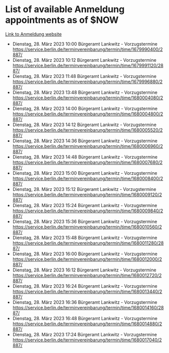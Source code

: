 # List of available Anmeldung appointments as of $NOW
[Link to Anmeldung website](https://service.berlin.de/terminvereinbarung/termin/tag.php?termin=1&anliegen[]=120686&dienstleisterlist=122210,122217,327316,122219,327312,122227,327314,122231,327346,122243,327348,122254,122252,329742,122260,329745,122262,329748,122271,327278,122273,327274,122277,327276,330436,122280,327294,122282,327290,122284,327292,122291,327270,122285,327266,122286,327264,122296,327268,150230,329760,122297,327286,122294,327284,122312,329763,122314,329775,122304,327330,122311,327334,122309,327332,317869,122281,327352,122279,329772,122283,122276,327324,122274,327326,122267,329766,122246,327318,122251,327320,122257,327322,122208,327298,122226,327300&herkunft=http%3A%2F%2Fservice.berlin.de%2Fdienstleistung%2F120686%2F)
- Dienstag, 28. März 2023 10:00 Bürgeramt Lankwitz - Vorzugstermine https://service.berlin.de/terminvereinbarung/termin/time/1679990400/2887/
- Dienstag, 28. März 2023 10:12 Bürgeramt Lankwitz - Vorzugstermine https://service.berlin.de/terminvereinbarung/termin/time/1679991120/2887/
- Dienstag, 28. März 2023 11:48 Bürgeramt Lankwitz - Vorzugstermine https://service.berlin.de/terminvereinbarung/termin/time/1679996880/2887/
- Dienstag, 28. März 2023 13:48 Bürgeramt Lankwitz - Vorzugstermine https://service.berlin.de/terminvereinbarung/termin/time/1680004080/2887/
- Dienstag, 28. März 2023 14:00 Bürgeramt Lankwitz - Vorzugstermine https://service.berlin.de/terminvereinbarung/termin/time/1680004800/2887/
- Dienstag, 28. März 2023 14:12 Bürgeramt Lankwitz - Vorzugstermine https://service.berlin.de/terminvereinbarung/termin/time/1680005520/2887/
- Dienstag, 28. März 2023 14:36 Bürgeramt Lankwitz - Vorzugstermine https://service.berlin.de/terminvereinbarung/termin/time/1680006960/2887/
- Dienstag, 28. März 2023 14:48 Bürgeramt Lankwitz - Vorzugstermine https://service.berlin.de/terminvereinbarung/termin/time/1680007680/2887/
- Dienstag, 28. März 2023 15:00 Bürgeramt Lankwitz - Vorzugstermine https://service.berlin.de/terminvereinbarung/termin/time/1680008400/2887/
- Dienstag, 28. März 2023 15:12 Bürgeramt Lankwitz - Vorzugstermine https://service.berlin.de/terminvereinbarung/termin/time/1680009120/2887/
- Dienstag, 28. März 2023 15:24 Bürgeramt Lankwitz - Vorzugstermine https://service.berlin.de/terminvereinbarung/termin/time/1680009840/2887/
- Dienstag, 28. März 2023 15:36 Bürgeramt Lankwitz - Vorzugstermine https://service.berlin.de/terminvereinbarung/termin/time/1680010560/2887/
- Dienstag, 28. März 2023 15:48 Bürgeramt Lankwitz - Vorzugstermine https://service.berlin.de/terminvereinbarung/termin/time/1680011280/2887/
- Dienstag, 28. März 2023 16:00 Bürgeramt Lankwitz - Vorzugstermine https://service.berlin.de/terminvereinbarung/termin/time/1680012000/2887/
- Dienstag, 28. März 2023 16:12 Bürgeramt Lankwitz - Vorzugstermine https://service.berlin.de/terminvereinbarung/termin/time/1680012720/2887/
- Dienstag, 28. März 2023 16:24 Bürgeramt Lankwitz - Vorzugstermine https://service.berlin.de/terminvereinbarung/termin/time/1680013440/2887/
- Dienstag, 28. März 2023 16:36 Bürgeramt Lankwitz - Vorzugstermine https://service.berlin.de/terminvereinbarung/termin/time/1680014160/2887/
- Dienstag, 28. März 2023 16:48 Bürgeramt Lankwitz - Vorzugstermine https://service.berlin.de/terminvereinbarung/termin/time/1680014880/2887/
- Dienstag, 28. März 2023 17:24 Bürgeramt Lankwitz - Vorzugstermine https://service.berlin.de/terminvereinbarung/termin/time/1680017040/2887/
